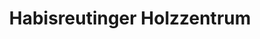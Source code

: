 ---
title: "Habisreutinger Holzzentrum"
url: /kempten-allgaeu/habisreutinger-holzzentrum/
shop: Baustoffe
---